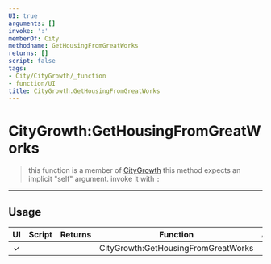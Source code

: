 ```yaml
---
UI: true
arguments: []
invoke: ':'
memberOf: City
methodname: GetHousingFromGreatWorks
returns: []
script: false
tags:
- City/CityGrowth/_function
- function/UI
title: CityGrowth.GetHousingFromGreatWorks
---
```

# CityGrowth:GetHousingFromGreatWorks
> this function is a member of [CityGrowth](civ-6/lua/CityGrowth.md)
> this method expects an implicit "self" argument. invoke it with `:`
-----
## Usage
|  UI | Script | Returns | Function | Arguments |
|:---:|:------:|-------:|:--------:|:---------|
|✓| ||CityGrowth:GetHousingFromGreatWorks||
